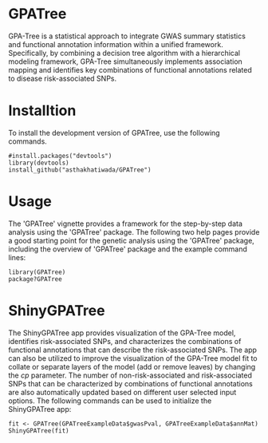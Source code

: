 # GPATree
GPA-Tree is a statistical approach to integrate GWAS summary statistics and functional annotation information within a unified framework. Specifically, by combining a decision tree algorithm with a hierarchical modeling framework, GPA-Tree simultaneously implements association mapping and identifies key combinations of functional annotations related to disease risk-associated SNPs. 

# Installtion
To install the development version of GPATree, use the following commands.

```{r}
#install.packages("devtools")
library(devtools)
install_github("asthakhatiwada/GPATree")
```

# Usage
The 'GPATree' vignette provides a framework for the step-by-step data analysis using the 'GPATree' package. The following two help pages provide a good starting point for the genetic analysis using the 'GPATree' package, including the overview of 'GPATree' package and the example command lines:

```{r}
library(GPATree)
package?GPATree
```

# ShinyGPATree
The ShinyGPATree app provides visualization of the GPA-Tree model, identifies risk-associated SNPs, and characterizes the combinations of functional annotations that can describe the risk-associated SNPs. The app can also be utilized to improve the visualization of the GPA-Tree model fit to collate or separate layers of the model (add or remove leaves) by changing the $cp$ parameter. The number of non-risk-associated and risk-associated SNPs that can be characterized by combinations of functional annotations are also automatically updated based on different user selected input options. The following commands can be used to initialize the ShinyGPATree app:

```{r}
fit <- GPATree(GPATreeExampleData$gwasPval, GPATreeExampleData$annMat)
ShinyGPATree(fit)
```
